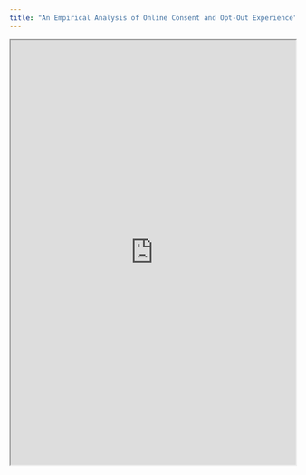 ```yaml
---
title: "An Empirical Analysis of Online Consent and Opt-Out Experience"
---
```



<iframe height="750" width="100%" src="https://ewelton.github.io/ktest/wiki.html#An%20Empirical%20Analysis%20of%20Online%20Consent%20and%20Opt-Out%20Experience"></iframe>
